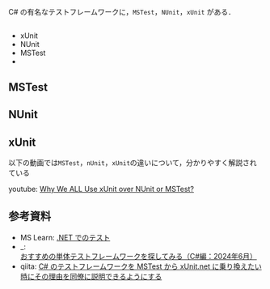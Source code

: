 

C# の有名なテストフレームワークに，`MSTest`，`NUnit`，`xUnit` がある．

## 

- xUnit
- NUnit
- MSTest
- 


## MSTest



## NUnit


## xUnit


以下の動画では`MSTest`，`nUnit`，`xUnit`の違いについて，分かりやすく解説されている

youtube: [Why We ALL Use xUnit over NUnit or MSTest?](https://www.youtube.com/watch?v=n1QYEzuRhkI)


## 参考資料
- MS Learn: [.NET でのテスト](https://learn.microsoft.com/ja-jp/dotnet/core/testing/)
- _: [おすすめの単体テストフレームワークを探してみる（C#編：2024年6月）](https://parasoft.techmatrix.jp/dottest-unittest-202306)
- qiita: [C# のテストフレームワークを MSTest から xUnit.net に乗り換えたい時にその理由を同僚に説明できるようにする](https://qiita.com/kojimadev/items/c451196fb703cbf99e86)



<!--  -->